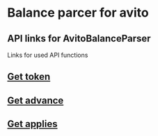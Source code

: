 # Balance parcer for avito

## API links for AvitoBalanceParser

Links for used API functions

## [Get token](https://developers.avito.ru/api-catalog/auth/documentation#operation/getAccessToken)
## [Get advance](https://developers.avito.ru/api-catalog/cpa/documentation#operation/balanceInfoV2)
## [Get applies](https://developers.avito.ru/api-catalog/job/documentation#operation/applicationsGetByIds)
